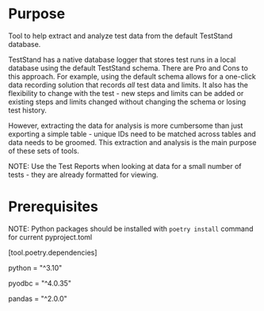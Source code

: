 # Purpose
Tool to help extract and analyze test data from the default TestStand database.

TestStand has a native database logger that stores test runs in a local database using the default TestStand schema. There are Pro and Cons to this approach. For example, using the default schema allows for a one-click data recording solution that records *all* test data and limits. It also has the flexibility to change with the test - new steps and limits can be added or existing steps and limits changed without changing the schema or losing test history.

However, extracting the data for analysis is more cumbersome than just exporting a simple table - unique IDs need to be matched across tables and data needs to be groomed. This extraction and analysis is the main purpose of these sets of tools.

NOTE: Use the Test Reports when looking at data for a small number of tests - they are already formatted for viewing.

# Prerequisites
NOTE: Python packages should be installed with `poetry install` command for current pyproject.toml

[tool.poetry.dependencies]

python = "^3.10"

pyodbc = "^4.0.35"

pandas = "^2.0.0"
